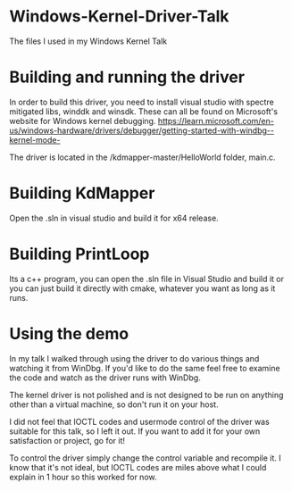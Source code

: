 # Windows-Kernel-Driver-Talk
The files I used in my Windows Kernel Talk

# Building and running the driver
In order to build this driver, you need to install visual studio with spectre mitigated libs, winddk and winsdk. These can all be found on Microsoft's website for Windows kernel debugging. 
https://learn.microsoft.com/en-us/windows-hardware/drivers/debugger/getting-started-with-windbg--kernel-mode-

The driver is located in the /kdmapper-master/HelloWorld folder, main.c. 

# Building KdMapper
Open the .sln in visual studio and build it for x64 release. 

# Building PrintLoop
Its a c++ program, you can open the .sln file in Visual Studio and build it or you can just build it directly with cmake, whatever you want as long as it runs.

# Using the demo
In my talk I walked through using the driver to do various things and watching it from WinDbg. If you'd like to do the same feel free to examine the code and watch as the driver runs with WinDbg. 

The kernel driver is not polished and is not designed to be run on anything other than a virtual machine, so don't run it on your host.

I did not feel that IOCTL codes and usermode control of the driver was suitable for this talk, so I left it out. If you want to add it for your own satisfaction or project, go for it!

To control the driver simply change the control variable and recompile it. I know that it's not ideal, but IOCTL codes are miles above what I could explain in 1 hour so this worked for now. 
